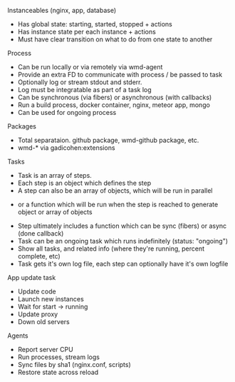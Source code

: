 Instanceables (nginx, app, database)
* Has global state: starting, started, stopped + actions
* Has instance state per each instance + actions
* Must have clear transition on what to do from one state to another

Process
* Can be run locally or via remotely via wmd-agent
* Provide an extra FD to communicate with process / be passed to task
* Optionally log or stream stdout and stderr.
* Log must be integratable as part of a task log
* Can be synchronous (via fibers) or asynchronous (with callbacks)
* Run a build process, docker container, nginx, meteor app, mongo
* Can be used for ongoing process

Packages
* Total separataion.  github package, wmd-github package, etc.
* wmd-* via gadicohen:extensions

Tasks
* Task is an array of steps.
* Each step is an object which defines the step
* A step can also be an array of objects, which will be run in parallel
- or a function which will be run when the step is reached to generate object or array of objects
* Step ultimately includes a function which can be sync (fibers) or async (done callback)
* Task can be an ongoing task which runs indefinitely (status: "ongoing")
* Show all tasks, and related info (where they're running, percent complete, etc)
* Task gets it's own log file, each step can optionally have it's own logfile

App update task
* Update code
* Launch new instances
* Wait for start -> running
* Update proxy
* Down old servers

Agents
* Report server CPU
* Run processes, stream logs
* Sync files by sha1 (nginx.conf, scripts)
* Restore state across reload

